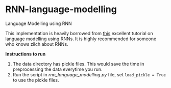# RNN-language-modelling
Language Modelling using RNN

This implementation is heavily borrowed from [this](http://www.wildml.com/2015/09/recurrent-neural-networks-tutorial-part-1-introduction-to-rnns/) excellent tutorial on language modelling using RNNs. It is highly recommended for someone who knows zilch about RNNs. 

**Instructions to run**
1. The data directory has pickle files. This would save the time in preprocessing the data everytime you run. 
2. Run the script in *rnn_language_modelling.py* file, set `load_pickle = True` to use the pickle files.  
 
